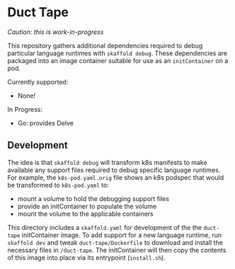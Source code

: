 # Duct Tape

_Caution: this is work-in-progress_

This repository gathers additional dependencies required to debug
particular language runtimes with `skaffold debug`.  These dependencies
are packaged into an image container suitable for use as an
`initContainer` on a pod.

Currently supported:
  * None!

In Progress:

  * Go: provides Delve

## Development

The idea is that `skaffold debug` will transform k8s manifests to
make available any support files required to debug specific language
runtimes.  For example, the `k8s-pod.yaml.orig` file shows an k8s
podspec that would be transformed to `k8s-pod.yaml` to:
  - mount a volume to hold the debugging support files
  - provide an initContainer to populate the volume
  - mount the volume to the applicable containers

This directory includes a `skaffold.yaml` for development of the
the `duct-tape` initContainer image.  To add support for a new
language runtime, run `skaffold dev` and tweak `duct-tape/Dockerfile`
to download and install the necessary files in `/duct-tape`.  The
initContainer will then copy the contents of this image into place
via its entrypoint (`install.sh`).
